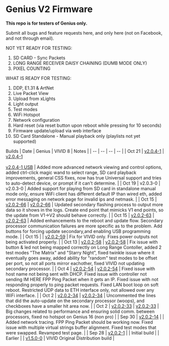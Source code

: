 # Genius V2 Firmware

**This repo is for testers of Genius only.**

Submit all bugs and feature requests here, and only here (not on Facebook, and not through email).

NOT YET READY FOR TESTING:
1. SD CARD - Sync Packets
2. LONG RANGE RECEIVER DAISY CHAINING (DUMB MODE ONLY)
3. PIXEL COUNTING

WHAT IS READY FOR TESTING:

1. DDP, E1.31 & ArtNet
2. Live Packet View
3. Upload from xLights
4. Light output
5. Test modes
6. WiFi Hotspot
7. Network configuration
8. Hard reset (via reset button upon reboot while pressing for 10 seconds)
9. Firmware update/upload via web interface
10. SD Card Standalone - Manual playback only (playlists not yet supported)

Builds
| Date | Genius | VIVID 8 | Notes |
| -- | -- | -- | -- |
| Oct 21 | [v2.0.4-1](https://github.com/experiencelights/geniusfw2025/raw/refs/heads/main/Genius_Universal_ota_firmware_2.0.4-1.bin) | [v2.0.4-1](https://github.com/experiencelights/geniusfw2025/raw/refs/heads/main/VIVID_8_ota_firmware_2.0.4-1.bin)<br><br> [v2.0.4-1 USB](https://github.com/experiencelights/geniusfw2025/raw/refs/heads/main/VIVID_8_ota_firmware_2.0.4-1.uf2) | Added more advanced network viewing and control options, added ctrl-click magic wand to select range, SD card playback improvements, general CSS fixes, now has true Universal support and tries to auto-detect device, or prompt if it can't determine. |
| Oct 19 |  v2.0.3-0 | v2.0.3-0 | Added support for playing from SD card in standalone manual mode only, ensure WiFi client has different default IP than wired eth, added error messaging on network page for invalid ips and netmask. |
| Oct 15 | [v2.0.2-66](https://github.com/experiencelights/geniusfw2025/raw/refs/heads/main/Genius_PRO_Controller_16_ota_firmware_2.0.2-66.bin) | [v2.0.2-66](https://github.com/experiencelights/geniusfw2025/raw/refs/heads/main/VIVID_8_ota_firmware_2.0.2-66.bin) | Updated secondary flashing process to output more data so it shows in the logs. Create end point that mimicks V1 end points, so the update from V1->V2 should behave correctly. |
| Oct 15 | [v2.0.2-63](https://github.com/experiencelights/geniusfw2025/raw/refs/heads/main/Genius_PRO_Controller_16_ota_firmware_2.0.2-63.bin) | [v2.0.2-63](https://github.com/experiencelights/geniusfw2025/raw/refs/heads/main/VIVID_8_ota_firmware_2.0.2-63.bin) | Added enhancements to the reboot and update flow. Secondary processor communication failures are more specific as to the problem. Add buttons for forcing update secondary,and enabling USB programming mode. |
| Oct 15 |  | [v2.0.2-59](https://github.com/experiencelights/geniusfw2025/raw/refs/heads/main/VIVID_8_ota_firmware_2.0.2-59.bin) | Fix for VIVID only. Fixes power outputs not being activated properly. |
| Oct 13 | [v2.0.2-58](https://github.com/experiencelights/geniusfw2025/raw/refs/heads/main/Genius_PRO_Controller_16_ota_firmware_2.0.2-58.bin) | [v2.0.2-58](https://github.com/experiencelights/geniusfw2025/raw/refs/heads/main/VIVID_8_ota_firmware_2.0.2-58.bin) | Fix issue with button & led not being mapped correctly on Long Range Contoller, added 2 test modes "The Matrix" and "Starry Night", fixed twinkle issue where it eventually goes away, added ability for "random" test modes to be offset per port, so not all ports mirror eachother, fixed VIVID not updating secondary processor. |
| Oct 4 | [v2.0.2-54](https://github.com/experiencelights/geniusfw2025/raw/refs/heads/main/Genius_PRO_Controller_16_ota_firmware_2.0.2-54.bin) | [v2.0.2-54](https://github.com/experiencelights/geniusfw2025/raw/refs/heads/main/VIVID_8_ota_firmware_2.0.2-54.bin) | Fixed issue with host name not being sent with DHCP. Fixed issue with controller not sending IM HERE FPP Ping Packet when it gets an IP. Fixed issue with not responding properly to ping packet requests.  Fixed LAN boot loop on soft reboot. Restricted UDP data to ETH interface only, not allowed over any WiFi interface. |
| Oct 2 | [v2.0.2-34](https://github.com/experiencelights/geniusfw2025/raw/refs/heads/main/Genius_PRO_Controller_16_ota_firmware_2.0.2-34.bin) | [v2.0.2-34](https://github.com/experiencelights/geniusfw2025/raw/refs/heads/main/VIVID_8_ota_firmware_2.0.2-34.bin) | Uncommented the lines that did the auto-update on the secondary processor (woops), and checkboxes have a smaller hit area now. |
| Oct 2 | [v2.0.2-33](https://github.com/experiencelights/geniusfw2025/raw/refs/heads/main/Genius_PRO_Controller_16_ota_firmware_2.0.2-33.bin) | [v2.0.2-33](https://github.com/experiencelights/geniusfw2025/raw/refs/heads/main/VIVID_8_ota_firmware_2.0.2-33.bin) | Big changes related to performance and ensuring solid comm. between processors, fixed no hotspot on Genius 16 (non pro) |
| Sep 30 | [v2.0.2-14](https://github.com/experiencelights/geniusfw2025/raw/refs/heads/main/Genius_PRO_Controller_16_ota_firmware_2.0.2-14.bin) |  | Added network tracing. FPP Ping Packet should be working now. Fixed issue with multiple virtual strings buffer alignment. Fixed test modes that were swapped. Revamped test page. |
| Sep 28 | [v2.0.2-1](https://github.com/experiencelights/geniusfw2025/raw/refs/heads/main/Genius_PRO_Controller_16_ota_firmware_2.0.2-1.bin) |  | Initial build |
| Earlier |  | [v1.5.0-0](https://github.com/experiencelights/geniusfw2025/raw/refs/heads/main/VIVID_8_ota_firmware_v1.5.0-0.bin) | VIVID Original Distribution build |
